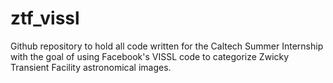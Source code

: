 # ztf_vissl
Github repository to hold all code written for the Caltech Summer Internship with the goal of using Facebook's VISSL code to categorize Zwicky Transient Facility astronomical images.
